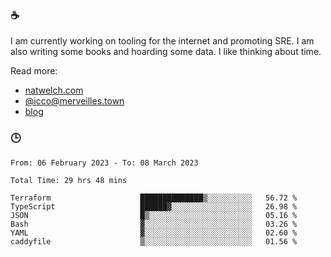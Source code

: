 ### ☕

I am currently working on tooling for the internet and promoting SRE. I am also writing some books and hoarding some data. I like thinking about time. 

Read more:

 - [natwelch.com](https://natwelch.com)
 - [@icco@merveilles.town](https://merveilles.town/@icco)
 - [blog](https://writing.natwelch.com)

### 🕒

<!--START_SECTION:waka-->

```text
From: 06 February 2023 - To: 08 March 2023

Total Time: 29 hrs 48 mins

Terraform                    ██████████████▒░░░░░░░░░░   56.72 %
TypeScript                   ██████▓░░░░░░░░░░░░░░░░░░   26.98 %
JSON                         █▒░░░░░░░░░░░░░░░░░░░░░░░   05.16 %
Bash                         ▓░░░░░░░░░░░░░░░░░░░░░░░░   03.26 %
YAML                         ▓░░░░░░░░░░░░░░░░░░░░░░░░   02.60 %
caddyfile                    ▒░░░░░░░░░░░░░░░░░░░░░░░░   01.56 %
```

<!--END_SECTION:waka-->
